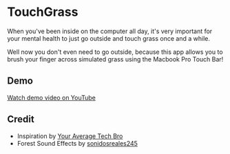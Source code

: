 # TouchGrass
When you've been inside on the computer all day, it's very important for your mental health to just go outside and touch grass once and a while.

Well now you don't even need to go outside, because this app allows you to brush your finger across simulated grass using the Macbook Pro Touch Bar!

## Demo

[Watch demo video on YouTube](https://www.youtube.com/watch?v=_Uyxvi-SKXw)

## Credit

* Inspiration by [Your Average Tech Bro](https://www.youtube.com/watch?v=bI2zTfxbNeE)
* Forest Sound Effects by [sonidosreales245](https://pixabay.com/sound-effects/forestday-bw66-16725/)